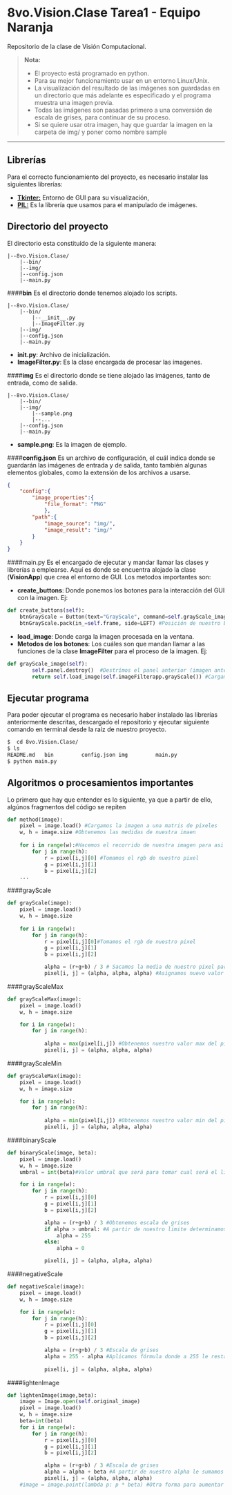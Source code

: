 8vo.Vision.Clase Tarea1 - Equipo Naranja
===================


Repositorio de la clase de Visión Computacional.
> **Nota:**
> - El proyecto está programado en python.
> - Para su mejor funcionamiento usar en un entorno Linux/Unix.
> - La visualización del resultado de las imágenes son guardadas en un directorio que más adelante es especificado y el programa muestra una imagen previa.
> - Todas las imágenes son pasadas primero a una conversión de escala de grises, para continuar de su proceso.
> - Si se quiere usar otra imagen, hay que guardar la imagen en la carpeta de img/ y poner como nombre sample

----------


Librerías
-------------

Para el correcto funcionamiento del proyecto, es necesario instalar las siguientes librerías:

- **[Tkinter:](https://wiki.python.org/moin/TkInter)** Entorno de GUI para su visualización,
- **[PIL:](http://www.pythonware.com/products/pil/)** Es la librería que usamos para el manipulado de imágenes.

Directorio del proyecto
------------
El directorio esta constituído de la siguiente manera:

```
|--8vo.Vision.Clase/
	|--bin/
	|--img/
	|--config.json
	|--main.py
```
####**bin**
Es el directorio donde tenemos alojado los scripts.
```
|--8vo.Vision.Clase/
	|--bin/
		|--__init__.py
		|--ImageFilter.py
	|--img/
	|--config.json
	|--main.py
```

- **__init__.py**: Archivo de inicialización.
- **ImageFilter.py**: Es la clase encargada de procesar las imagenes. 

####**img**
Es el directorio donde se tiene alojado las imágenes, tanto de entrada, como de salida.
```
|--8vo.Vision.Clase/
	|--bin/
	|--img/
		|--sample.png
		|--...
	|--config.json
	|--main.py
```

- **sample.png**: Es la imagen de ejemplo.

####**config.json**
Es un archivo de configuración, el cuál indica donde se guardarán las imágenes de entrada y de salida, tanto también algunas elementos globales, como la extensión de los archivos a usarse.
```json
{
	"config":{
		"image_properties":{
			"file_format": "PNG"
			},
		"path":{
			"image_source": "img/",
			"image_result": "img/"
		}
	}
}
```

####main.py
Es el encargado de ejecutar y mandar llamar las clases y librerías a emplearse. Aquí es donde se encuentra alojado la clase (**VisionApp**) que crea el entorno de GUI.
Los metodos importantes son:

 - **create_buttons**: Donde ponemos los botones para la interacción del GUI con la imagen. Ej:
```python
def create_buttons(self):
	btnGrayScale = Button(text="GrayScale", command=self.grayScale_image) #Nombre de nuestro botón y método a acceder
	btnGrayScale.pack(in_=self.frame, side=LEFT) #Posición de nuestro boton
```
 - **load_image**: Donde carga la imagen procesada en la ventana.
 - **Metodos de los botones**: Los cuáles son que mandan llamar a las funciones de la clase **ImageFilter** para el proceso de la imagen. Ej: 
```python
def grayScale_image(self):
		self.panel.destroy()  #Destrímos el panel anterior (imagen anterior)
		return self.load_image(self.imageFilterapp.grayScale()) #Cargamos la nueva imagen procesada
```

Ejecutar programa
------------
Para poder ejecutar el programa es necesario haber instalado las librerías anteriormente descritas, descargado el repositorio y ejecutar siguiente comando en terminal desde la raíz de nuestro proyecto.
```bash
$  cd 8vo.Vision.Clase/
$ ls
README.md   bin         config.json img         main.py
$ python main.py
```

Algoritmos o procesamientos importantes
--------------

Lo primero que hay que entender es lo siguiente, ya que a partir de ello, algúnos fragmentos del código se repiten
```python
def method(image):
	pixel = image.load() #Cargamos la imagen a una matris de pixeles
	w, h = image.size #Obtenemos las medidas de nuestra imaen
	
	for i in range(w):#Hacemos el recorrido de nuestra imagen para asi sacar los pixeles de ella
		for j in range(h):
			r = pixel[i,j][0] #Tomamos el rgb de nuestro pixel
			g = pixel[i,j][1]
			b = pixel[i,j][2]
	...
```

####grayScale
```python
def grayScale(image):
	pixel = image.load()
	w, h = image.size
	
	for i in range(w):
		for j in range(h):
			r = pixel[i,j][0]#Tomamos el rgb de nuestro pixel
			g = pixel[i,j][1]
			b = pixel[i,j][2]

			alpha = (r+g+b) / 3 # Sacamos la media de nuestro pixel para asi sacar la escla de grises
			pixel[i, j] = (alpha, alpha, alpha) #Asignamos nuevo valor
```

####grayScaleMax
```python
def grayScaleMax(image):
	pixel = image.load()
	w, h = image.size

	for i in range(w):
		for j in range(h):
			
			alpha = max(pixel[i,j]) #Obtenemos nuestro valor max del pixel en este caso será de nuestra escala rgb
			pixel[i, j] = (alpha, alpha, alpha)
```

####grayScaleMin
```python
def grayScaleMax(image):
	pixel = image.load()
	w, h = image.size

	for i in range(w):
		for j in range(h):
			
			alpha = min(pixel[i,j]) #Obtenemos nuestro valor min del pixel en este caso será de nuestra escala rgb
			pixel[i, j] = (alpha, alpha, alpha)
```

####binaryScale
```python
def binaryScale(image, beta):
	pixel = image.load()
	w, h = image.size
	umbral = int(beta)#Valor umbral que será para tomar cual será el limite para nuestra binarización

	for i in range(w):
		for j in range(h):
			r = pixel[i,j][0]
			g = pixel[i,j][1]
			b = pixel[i,j][2]

			alpha = (r+g+b) / 3 #Obtenemos escala de grises
			if alpha > umbral: #A partir de nuestro limite determinamos si es blanco o negro
				alpha = 255
			else:
				alpha = 0

			pixel[i, j] = (alpha, alpha, alpha)
```

####negativeScale
```python
def negativeScale(image):
	pixel = image.load()
	w, h = image.size

	for i in range(w):
		for j in range(h):
			r = pixel[i,j][0]
			g = pixel[i,j][1]
			b = pixel[i,j][2]

			alpha = (r+g+b) / 3 #Escala de grises
			alpha = 255 - alpha #Aplicamos fórmula donde a 255 le restamos nuestra alpha
			
			pixel[i, j] = (alpha, alpha, alpha)
```

####lightenImage
```python
def lightenImage(image,beta):
	image = Image.open(self.original_image)
	pixel = image.load()
	w, h = image.size
	beta=int(beta)
	for i in range(w):
		for j in range(h):
			r = pixel[i,j][0]
			g = pixel[i,j][1]
			b = pixel[i,j][2]

			alpha = (r+g+b) / 3 #Escala de grises
			alpha = alpha + beta #A partir de nuestro alpha le sumamos el valor de entrada que es el valor a aumentar
			pixel[i, j] = (alpha, alpha, alpha)
	#image = image.point(lambda p: p * beta) #Otra forma para aumentar el brillo con lambda
```
